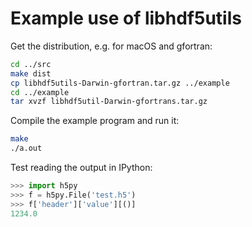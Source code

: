 Example use of libhdf5utils
===========================

Get the distribution, e.g. for macOS and gfortran:

```bash
cd ../src
make dist
cp libhdf5utils-Darwin-gfortran.tar.gz ../example
cd ../example
tar xvzf libhdf5util-Darwin-gfortrans.tar.gz
```

Compile the example program and run it:

```bash
make
./a.out
```

Test reading the output in IPython:

```python
>>> import h5py
>>> f = h5py.File('test.h5')
>>> f['header']['value'][()]
1234.0
```

